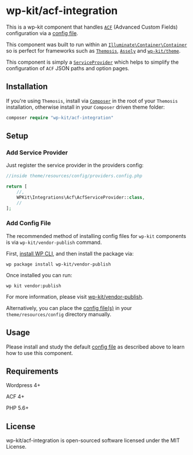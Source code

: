 # wp-kit/acf-integration

This is a wp-kit component that handles [```ACF```](https://www.advancedcustomfields.com/) (Advanced Custom Fields) configuration via a [config file](config/acf.config.php).

This component was built to run within an [```Illuminate\Container\Container```](https://github.com/illuminate/container/blob/master/Container.php) so is perfect for frameworks such as [```Themosis```](http://framework.themosis.com/), [```Assely```](https://assely.org/) and [```wp-kit/theme```](https://github.com/wp-kit/theme).

This component is simply a [```ServiceProvider```](https://github.com/wp-kit/acf-integration/blob/master/src/Acf/AcfServiceProvider.php) which helps to simplify the configuration of ```ACF``` JSON paths and option pages.

## Installation

If you're using ```Themosis```, install via [```Composer```](https://getcomposer.org/) in the root of your ```Themosis``` installation, otherwise install in your ```Composer``` driven theme folder:

```php
composer require "wp-kit/acf-integration"
```

## Setup

### Add Service Provider

Just register the service provider in the providers config:

```php
//inside theme/resources/config/providers.config.php

return [
	//,
	WPKit\Integrations\Acf\AcfServiceProvider::class,   
	//
];
```

### Add Config File

The recommended method of installing config files for ```wp-kit``` components is via ```wp-kit/vendor-publish``` command.

First, [install WP CLI](http://wp-cli.org/), and then install the package via:

```wp package install wp-kit/vendor-publish```

Once installed you can run:

```wp kit vendor:publish```

For more information, please visit [wp-kit/vendor-publish](https://github.com/wp-kit/vendor-publish).

Alternatively, you can place the [config file(s)](config) in your ```theme/resources/config``` directory manually.

## Usage

Please install and study the default [config file](config/acf.config.php) as described above to learn how to use this component.

## Requirements

Wordpress 4+

ACF 4+

PHP 5.6+

## License

wp-kit/acf-integration is open-sourced software licensed under the MIT License.
